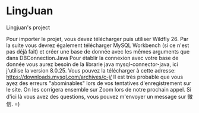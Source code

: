# LingJuan
Lingjuan's  project

Pour importer le projet, vous devez télécharger puis utiliser Wildfly 26.
Par la suite vous devrez également télécharger MySQL Workbench (si ce n'est pas déjà fait) et créer une base de donnée avec les mêmes arguments que dans DBConnection.Java
Pour établir la connexion avec votre base de donnée vous aurez besoin de la librarie java mysql-connector-java, ici j'utilise la version 8.0.25.
Vous pouvez la télécharger à cette adresse: https://downloads.mysql.com/archives/c-j/
Il est très probable que vous ayez des erreurs "abominables" lors de vos tentatives d'enregistrement sur le site.
On les corrigera ensemble sur Zoom lors de notre prochain appel.
Si d'ici là vous avez des questions, vous pouvez m'envoyer un message sur 微信. =)
